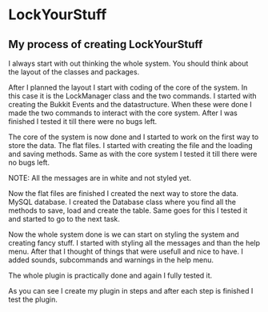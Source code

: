 # LockYourStuff

## My process of creating LockYourStuff

I always start with out thinking the whole system. You should think about 
the layout of the classes and packages. 

After I planned the layout I start with coding of the core of the system. In this case
it is the LockManager class and the two commands. I started with creating the Bukkit Events and the datastructure.
When these were done I made the two commands to interact with the core system. After I was finished I 
tested it till there were no bugs left.

The core of the system is now done and I started to work on the first way to store the data. The flat files.
I started with creating the file and the loading and saving methods. Same as with the core system I tested it
till there were no bugs left.

NOTE: All the messages are in white and not styled yet.

Now the flat files are finished I created the next way to store the data. MySQL database.
I created the Database class where you find all the methods to save, load and create the table.
Same goes for this I tested it and started to go to the next task. 

Now the whole system done is we can start on styling the system and creating fancy stuff.
I started with styling all the messages and than the help menu. After that I thought of 
things that were usefull and nice to have. I added sounds, subcommands and warnings in the help menu.

The whole plugin is practically done and again I fully tested it.

As you can see I create my plugin in steps and after each step is finished I test the plugin.
